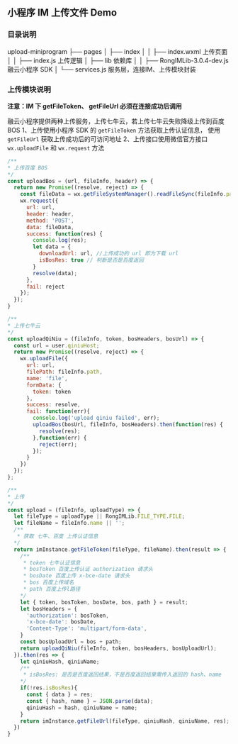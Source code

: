 ## 小程序 IM 上传文件 Demo

### 目录说明

upload-miniprogram
├── pages
│   ├── index 
│   │   ├── index.wxml 上传页面
│   │   ├── index.js   上传逻辑
│   ├── lib 依赖库
│   │   ├── RongIMLib-3.0.4-dev.js 融云小程序 SDK
│   └── services.js 服务层，连接IM、上传模块封装


### 上传模块说明

**注意：IM 下 getFileToken、 getFileUrl 必须在连接成功后调用**

融云小程序提供两种上传服务，上传七牛云，若上传七牛云失败降级上传到百度 BOS
1、上传使用小程序 SDK 的 `getFileToken` 方法获取上传认证信息， 使用 `getFileUrl` 获取上传成功后的可访问地址
2、上传接口使用微信官方接口 `wx.uploadFile` 和 `wx.request` 方法

```js
/**
* 上传百度 BOS
*/
const uploadBos = (url, fileInfo, header) => {
  return new Promise((resolve, reject) => {
    const fileData = wx.getFileSystemManager().readFileSync(fileInfo.path);
    wx.request({
      url: url,
      header: header,
      method: 'POST',
      data: fileData,
      success: function(res) {
        console.log(res);
        let data = {
          downloadUrl: url, //上传成功的 url 即为下载 url
          isBosRes: true // 判断是否是百度返回
        }
        resolve(data);
      },
      fail: reject
    });
  });
}

/**
* 上传七牛云
*/
const uploadQiNiu = (fileInfo, token, bosHeaders, bosUrl) => {
  const url = user.qiniuHost;
  return new Promise((resolve, reject) => {
    wx.uploadFile({
      url: url,
      filePath: fileInfo.path,
      name: 'file',
      formData: {
        token: token
      },
      success: resolve,
      fail: function(err){
        console.log('upload qiniu failed', err);
        uploadBos(bosUrl, fileInfo, bosHeaders).then(function(res) {
          resolve(res);
        },function(err) {
          reject(err);
        });
      }
    })
  });
};

/**
* 上传
*/
const upload = (fileInfo, uploadType) => {
  let fileType = uploadType || RongIMLib.FILE_TYPE.FILE;
  let fileName = fileInfo.name || '';
  /**
   * 获取 七牛、百度 上传认证信息
  */
  return imInstance.getFileToken(fileType, fileName).then(result => {
    /**
     * token 七牛认证信息
     * bosToken 百度上传认证 authorization 请求头
     * bosDate 百度上传 x-bce-date 请求头
     * bos 百度上传域名
     * path 百度上传l路径
    */
    let { token, bosToken, bosDate, bos, path } = result;
    let bosHeaders = {
      'authorization': bosToken,
      'x-bce-date': bosDate,
      'Content-Type': 'multipart/form-data',
    }
    const bosUploadUrl = bos + path;
    return uploadQiNiu(fileInfo, token, bosHeaders, bosUploadUrl);
  }).then(res => {
    let qiniuHash, qiniuName;
    /**
     * isBosRes: 是否是百度返回结果，不是百度返回结果需传入返回的 hash、name
    */
    if(!res.isBosRes){
      const { data } = res;
      const { hash, name } = JSON.parse(data);
      qiniuHash = hash, qiniuName = name;
    }
    return imInstance.getFileUrl(fileType, qiniuHash, qiniuName, res);
  })
}
```